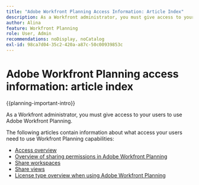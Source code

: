 ```yaml
---
title: "Adobe Workfront Planning Access Information: Article Index"
description: As a Workfront administrator, you must give access to your users to use Adobe Workfront Planning. The following articles contain information about what access your users need to use Workfront Planning.
author: Alina
feature: Workfront Planning
role: User, Admin
recommendations: noDisplay, noCatalog
exl-id: 98ca7d04-35c2-420a-a87c-50c00939853c
---
```


# Adobe Workfront Planning access information: article index

{{planning-important-intro}}

As a Workfront administrator, you must give access to your users to use Adobe Workfront Planning. 

The following articles contain information about what access your users need to use Workfront Planning capabilities: 

* [Access overview](/help/quicksilver/planning/access/access-overview.md)
* [Overview of sharing permissions in Adobe Workfront Planning](/help/quicksilver/planning/access/sharing-permissions-overview.md)
* [Share workspaces](/help/quicksilver/planning/access/share-workspaces.md)
* [Share views](/help/quicksilver/planning/access/share-views.md)
* [License type overview when using Adobe Workfront Planning](/help/quicksilver/planning/access/license-type-overview.md)
<!--* [Request permissions to a view or a workspace](/help/quicksilver/planning/access/request-permissions.md)-->


